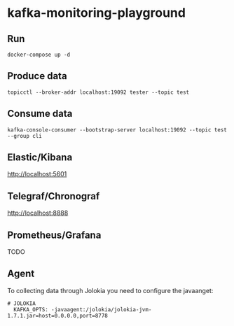 # kafka-monitoring-playground
## Run
`docker-compose up -d`

## Produce data
```
topicctl --broker-addr localhost:19092 tester --topic test
```

## Consume data
```
kafka-console-consumer --bootstrap-server localhost:19092 --topic test --group cli
```

## Elastic/Kibana
[http://localhost:5601](http://localhost:5601)

## Telegraf/Chronograf
[http://localhost:8888](http://localhost:8888)

## Prometheus/Grafana
TODO

## Agent 
To collecting data through Jolokia you need to configure the javaanget:
```
# JOLOKIA
  KAFKA_OPTS: -javaagent:/jolokia/jolokia-jvm-1.7.1.jar=host=0.0.0.0,port=8778
```
